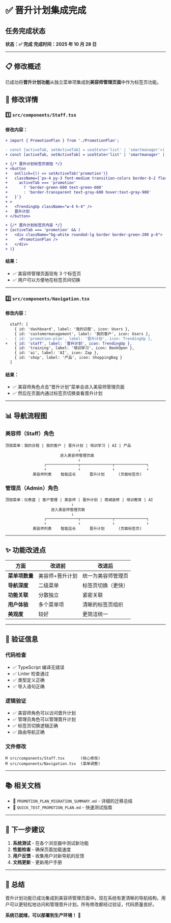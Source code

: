 # ✅ 晋升计划集成完成

## 任务完成状态

**状态：✅ 完成**
**完成时间：2025 年 10 月 28 日**

---

## 📋 修改概述

已成功将**晋升计划功能**从独立菜单项集成到**美容师管理页面**中作为标签页功能。

## 🔧 修改详情

### 1️⃣ `src/components/Staff.tsx` 
#### 修改内容：
```diff
+ import { PromotionPlan } from './PromotionPlan';

- const [activeTab, setActiveTab] = useState<'list' | 'smartmanager'>('list');
+ const [activeTab, setActiveTab] = useState<'list' | 'smartmanager' | 'promotion'>('list');

+ {/* 晋升计划标签页按钮 */}
+ <button
+   onClick={() => setActiveTab('promotion')}
+   className={`px-4 py-3 font-medium transition-colors border-b-2 flex items-center gap-2 ${
+     activeTab === 'promotion'
+       ? 'border-green-600 text-green-600'
+       : 'border-transparent text-gray-600 hover:text-gray-900'
+   }`}
+ >
+   <TrendingUp className="w-4 h-4" />
+   晋升计划
+ </button>

+ {/* 晋升计划标签页内容 */}
+ {activeTab === 'promotion' && (
+   <div className="bg-white rounded-lg border border-green-200 p-6">
+     <PromotionPlan />
+   </div>
+ )}
```

#### 结果：
- ✅ 美容师管理页面现有 3 个标签页
- ✅ 用户可以方便地在标签页间切换

---

### 2️⃣ `src/components/Navigation.tsx`
#### 修改内容：
```diff
  staff: [
    { id: 'dashboard', label: '我的日程', icon: Users },
    { id: 'customermanagement', label: '我的客户', icon: Users },
-   { id: 'promotion-plan', label: '晋升计划', icon: TrendingUp },
+   { id: 'staff', label: '晋升计划', icon: TrendingUp },
    { id: 'training', label: '培训学习', icon: BookOpen },
    { id: 'ai', label: 'AI', icon: Zap },
    { id: 'shop', label: '产品', icon: ShoppingBag }
  ]
```

#### 结果：
- ✅ 美容师角色点击"晋升计划"菜单会进入美容师管理页面
- ✅ 然后在页面内通过标签页切换查看晋升计划

---

## 📊 导航流程图

### 美容师（Staff）角色
```
顶部菜单：我的日程 | 我的客户 | 晋升计划 | 培训学习 | AI | 产品
                                ↓
                        进入美容师管理页面
                                ↓
                 ┌──────────────┬──────────────┬──────────────┐
                 ↓              ↓              ↓              ↓
            美容师列表    智能店长      晋升计划      (页面标签页)
```

### 管理员（Admin）角色
```
顶部菜单：仪表盘 | 客户管理 | 美容师 | 晋升计划 | 商城装修 | 培训教育 | AI
                             ↓
                    进入美容师管理页面
                             ↓
                 ┌──────────────┬──────────────┬──────────────┐
                 ↓              ↓              ↓              ↓
            美容师列表    智能店长      晋升计划      (页面标签页)
```

---

## ✨ 功能改进点

| 方面 | 改进前 | 改进后 |
|------|--------|--------|
| **菜单项数量** | 美容师+晋升计划 | 统一为美容师管理页 |
| **导航深度** | 二级菜单 | 标签页切换（更快） |
| **功能关联** | 分散独立 | 紧密关联 |
| **用户体验** | 多个菜单项 | 清晰的标签页组织 |
| **美观度** | 较好 | 更简洁统一 |

---

## 🧪 验证信息

### 代码检查
- ✅ TypeScript 编译无错误
- ✅ Linter 检查通过
- ✅ 类型定义正确
- ✅ 导入语句正确

### 逻辑验证
- ✅ 美容师角色可以访问晋升计划
- ✅ 管理员角色可以管理晋升计划
- ✅ 标签页切换逻辑正确
- ✅ 路由导航正确

### 文件修改
```
M src/components/Staff.tsx       (核心修改)
M src/components/Navigation.tsx  (菜单调整)
```

---

## 📚 相关文档

- 📄 `PROMOTION_PLAN_MIGRATION_SUMMARY.md` - 详细的迁移总结
- 🧪 `QUICK_TEST_PROMOTION_PLAN.md` - 快速测试指南

---

## 🎯 下一步建议

1. **系统测试** - 在各个浏览器中测试新功能
2. **性能检查** - 确保页面加载速度
3. **用户反馈** - 收集用户对新导航的反馈
4. **文档更新** - 更新用户手册

---

## 📝 总结

晋升计划功能已成功集成到美容师管理页面中。现在系统有更清晰的导航结构，用户可以更轻松地访问和管理晋升计划。所有修改都经过验证，代码质量良好。

**系统已就绪，可以部署到生产环境！** 🚀
